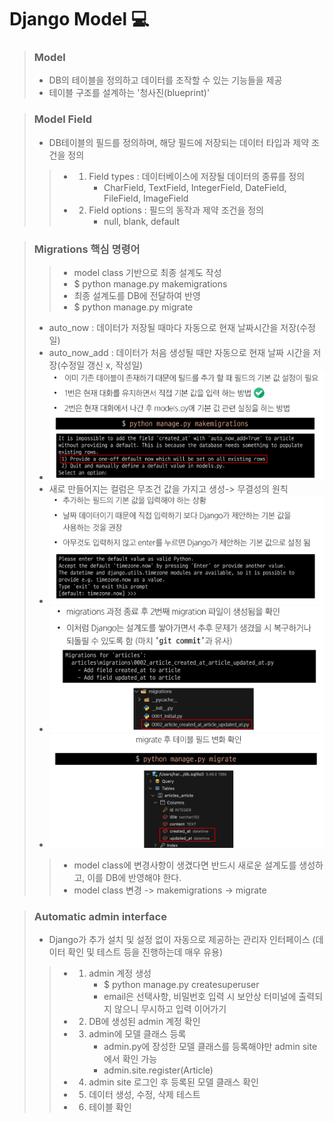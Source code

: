 # Django Model 💻

> ### Model
> - DB의 테이블을 정의하고 데이터를 조작할 수 있는 기능들을 제공
> - 테이블 구조를 설계하는 '청사진(blueprint)'

> ### Model Field
> - DB테이블의 필드를 정의하며, 해당 필드에 저장되는 데이터 타입과 제약 조건을 정의
>> - 1. Field types : 데이터베이스에 저장될 데이터의 종류를 정의
>>      - CharField, TextField, IntegerField, DateField, FileField, ImageField
>> - 2. Field options : 필드의 동작과 제약 조건을 정의
>>      - null, blank, default

> ### Migrations 핵심 명령어
>> - model class 기반으로 최종 설계도 작성 
>> - $ python manage.py makemigrations
>> - 최종 설계도를 DB에 전달하여 반영
>> - $ python manage.py migrate
> - auto_now : 데이터가 저장될 때마다 자동으로 현재 날짜시간을 저장(수정일)
> - auto_now_add : 데이터가 처음 생성될 때만 자동으로 현재 날짜 시간을 저장(수정일 갱신 x, 작성일)
> - ![img.png](img.png)
> - 새로 만들어지는 컬럼은 무조건 값을 가지고 생성-> 무결성의 원칙
> - ![img_1.png](img_1.png)
> - ![img_2.png](img_2.png)
> - ![img_3.png](img_3.png)
>> - model class에 변경사항이 생겼다면 반드시 새로운 설계도를 생성하고, 이를 DB에 반영해야 한다.
>> - model class 변경 -> makemigrations -> migrate


> ### Automatic admin interface
> - Django가 추가 설치 및 설정 없이 자동으로 제공하는 관리자 인터페이스 (데이터 확인 및 테스트 등을 진행하는데 매우 유용)
>> - 1. admin 계정 생성
>>      - $ python manage.py createsuperuser
>>      - email은 선택사항, 비밀번호 입력 시 보안상 터미널에 출력되지 않으니 무시하고 입력 이어가기
>> - 2. DB에 생성된 admin 계정 확인
>> - 3. admin에 모델 클래스 등록
>>      - admin.py에 장성한 모델 클래스를 등록해야만 admin site에서 확인 가능
>>      - admin.site.register(Article)
>> - 4. admin site 로그인 후 등록된 모델 클래스 확인
>> - 5. 데이터 생성, 수정, 삭제 테스트
>> - 6. 테이블 확인